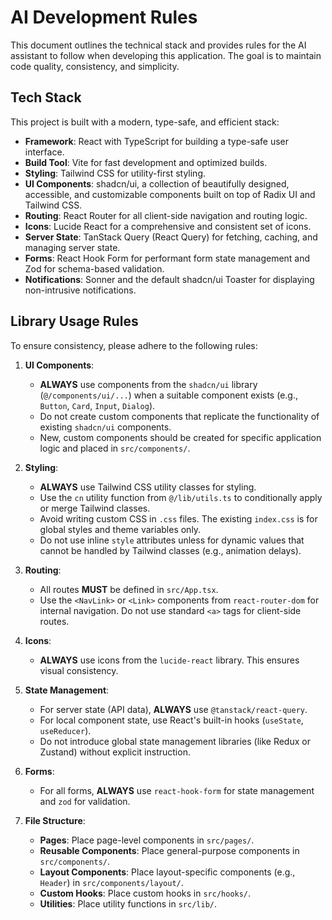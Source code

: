 # AI Development Rules

This document outlines the technical stack and provides rules for the AI assistant to follow when developing this application. The goal is to maintain code quality, consistency, and simplicity.

## Tech Stack

This project is built with a modern, type-safe, and efficient stack:

-   **Framework**: React with TypeScript for building a type-safe user interface.
-   **Build Tool**: Vite for fast development and optimized builds.
-   **Styling**: Tailwind CSS for utility-first styling.
-   **UI Components**: shadcn/ui, a collection of beautifully designed, accessible, and customizable components built on top of Radix UI and Tailwind CSS.
-   **Routing**: React Router for all client-side navigation and routing logic.
-   **Icons**: Lucide React for a comprehensive and consistent set of icons.
-   **Server State**: TanStack Query (React Query) for fetching, caching, and managing server state.
-   **Forms**: React Hook Form for performant form state management and Zod for schema-based validation.
-   **Notifications**: Sonner and the default shadcn/ui Toaster for displaying non-intrusive notifications.

## Library Usage Rules

To ensure consistency, please adhere to the following rules:

1.  **UI Components**:
    -   **ALWAYS** use components from the `shadcn/ui` library (`@/components/ui/...`) when a suitable component exists (e.g., `Button`, `Card`, `Input`, `Dialog`).
    -   Do not create custom components that replicate the functionality of existing `shadcn/ui` components.
    -   New, custom components should be created for specific application logic and placed in `src/components/`.

2.  **Styling**:
    -   **ALWAYS** use Tailwind CSS utility classes for styling.
    -   Use the `cn` utility function from `@/lib/utils.ts` to conditionally apply or merge Tailwind classes.
    -   Avoid writing custom CSS in `.css` files. The existing `index.css` is for global styles and theme variables only.
    -   Do not use inline `style` attributes unless for dynamic values that cannot be handled by Tailwind classes (e.g., animation delays).

3.  **Routing**:
    -   All routes **MUST** be defined in `src/App.tsx`.
    -   Use the `<NavLink>` or `<Link>` components from `react-router-dom` for internal navigation. Do not use standard `<a>` tags for client-side routes.

4.  **Icons**:
    -   **ALWAYS** use icons from the `lucide-react` library. This ensures visual consistency.

5.  **State Management**:
    -   For server state (API data), **ALWAYS** use `@tanstack/react-query`.
    -   For local component state, use React's built-in hooks (`useState`, `useReducer`).
    -   Do not introduce global state management libraries (like Redux or Zustand) without explicit instruction.

6.  **Forms**:
    -   For all forms, **ALWAYS** use `react-hook-form` for state management and `zod` for validation.

7.  **File Structure**:
    -   **Pages**: Place page-level components in `src/pages/`.
    -   **Reusable Components**: Place general-purpose components in `src/components/`.
    -   **Layout Components**: Place layout-specific components (e.g., `Header`) in `src/components/layout/`.
    -   **Custom Hooks**: Place custom hooks in `src/hooks/`.
    -   **Utilities**: Place utility functions in `src/lib/`.